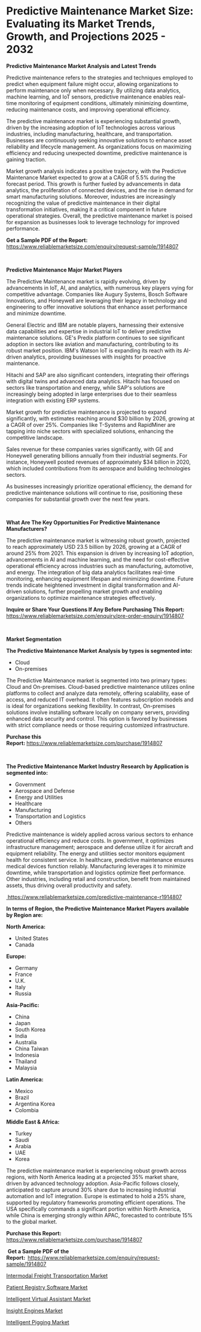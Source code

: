 <p><h1>Predictive Maintenance Market Size: Evaluating its Market Trends, Growth, and Projections 2025 - 2032</h1></p><p><strong>Predictive Maintenance Market Analysis and Latest Trends</strong></p>
<p><p>Predictive maintenance refers to the strategies and techniques employed to predict when equipment failure might occur, allowing organizations to perform maintenance only when necessary. By utilizing data analytics, machine learning, and IoT sensors, predictive maintenance enables real-time monitoring of equipment conditions, ultimately minimizing downtime, reducing maintenance costs, and improving operational efficiency.</p><p>The predictive maintenance market is experiencing substantial growth, driven by the increasing adoption of IoT technologies across various industries, including manufacturing, healthcare, and transportation. Businesses are continuously seeking innovative solutions to enhance asset reliability and lifecycle management. As organizations focus on maximizing efficiency and reducing unexpected downtime, predictive maintenance is gaining traction.</p><p>Market growth analysis indicates a positive trajectory, with the Predictive Maintenance Market expected to grow at a CAGR of 5.5% during the forecast period. This growth is further fueled by advancements in data analytics, the proliferation of connected devices, and the rise in demand for smart manufacturing solutions. Moreover, industries are increasingly recognizing the value of predictive maintenance in their digital transformation initiatives, making it a critical component in future operational strategies. Overall, the predictive maintenance market is poised for expansion as businesses look to leverage technology for improved performance.</p></p>
<p><strong>Get a Sample PDF of the Report:&nbsp;</strong> <a href="https://www.reliablemarketsize.com/enquiry/request-sample/1914807?utm_campaign=2003&utm_medium=2&utm_source=Github&utm_content=ia&utm_term=10032025&utm_id=predictive-maintenance">https://www.reliablemarketsize.com/enquiry/request-sample/1914807</a></p>
<p>&nbsp;</p>
<p><strong>Predictive Maintenance Major Market Players</strong></p>
<p><p>The Predictive Maintenance market is rapidly evolving, driven by advancements in IoT, AI, and analytics, with numerous key players vying for competitive advantage. Companies like Augury Systems, Bosch Software Innovations, and Honeywell are leveraging their legacy in technology and engineering to offer innovative solutions that enhance asset performance and minimize downtime. </p><p>General Electric and IBM are notable players, harnessing their extensive data capabilities and expertise in industrial IoT to deliver predictive maintenance solutions. GE's Predix platform continues to see significant adoption in sectors like aviation and manufacturing, contributing to its robust market position. IBM's Watson IoT is expanding its reach with its AI-driven analytics, providing businesses with insights for proactive maintenance.</p><p>Hitachi and SAP are also significant contenders, integrating their offerings with digital twins and advanced data analytics. Hitachi has focused on sectors like transportation and energy, while SAP's solutions are increasingly being adopted in large enterprises due to their seamless integration with existing ERP systems.</p><p>Market growth for predictive maintenance is projected to expand significantly, with estimates reaching around $30 billion by 2026, growing at a CAGR of over 25%. Companies like T-Systems and RapidMiner are tapping into niche sectors with specialized solutions, enhancing the competitive landscape. </p><p>Sales revenue for these companies varies significantly, with GE and Honeywell generating billions annually from their industrial segments. For instance, Honeywell posted revenues of approximately $34 billion in 2020, which included contributions from its aerospace and building technologies sectors.</p><p>As businesses increasingly prioritize operational efficiency, the demand for predictive maintenance solutions will continue to rise, positioning these companies for substantial growth over the next few years.</p></p>
<p>&nbsp;</p>
<p><strong>What Are The Key Opportunities For Predictive Maintenance Manufacturers?</strong></p>
<p><p>The predictive maintenance market is witnessing robust growth, projected to reach approximately USD 23.5 billion by 2026, growing at a CAGR of around 25% from 2021. This expansion is driven by increasing IoT adoption, advancements in AI and machine learning, and the need for cost-effective operational efficiency across industries such as manufacturing, automotive, and energy. The integration of big data analytics facilitates real-time monitoring, enhancing equipment lifespan and minimizing downtime. Future trends indicate heightened investment in digital transformation and AI-driven solutions, further propelling market growth and enabling organizations to optimize maintenance strategies effectively.</p></p>
<p><strong>Inquire or Share Your Questions If Any Before Purchasing This Report:</strong> <a href="https://www.reliablemarketsize.com/enquiry/pre-order-enquiry/1914807?utm_campaign=2003&utm_medium=2&utm_source=Github&utm_content=ia&utm_term=10032025&utm_id=predictive-maintenance">https://www.reliablemarketsize.com/enquiry/pre-order-enquiry/1914807</a></p>
<p>&nbsp;</p>
<p><strong>Market Segmentation</strong></p>
<p><strong>The Predictive Maintenance Market Analysis by types is segmented into:</strong></p>
<p><ul><li>Cloud</li><li>On-premises</li></ul></p>
<p><p>The Predictive Maintenance market is segmented into two primary types: Cloud and On-premises. Cloud-based predictive maintenance utilizes online platforms to collect and analyze data remotely, offering scalability, ease of access, and reduced IT overhead. It often features subscription models and is ideal for organizations seeking flexibility. In contrast, On-premises solutions involve installing software locally on company servers, providing enhanced data security and control. This option is favored by businesses with strict compliance needs or those requiring customized infrastructure.</p></p>
<p><strong>Purchase this Report:&nbsp;</strong><a href="https://www.reliablemarketsize.com/purchase/1914807?utm_campaign=2003&utm_medium=2&utm_source=Github&utm_content=ia&utm_term=10032025&utm_id=predictive-maintenance">https://www.reliablemarketsize.com/purchase/1914807</a></p>
<p>&nbsp;</p>
<p><strong>The Predictive Maintenance Market Industry Research by Application is segmented into:</strong></p>
<p><ul><li>Government</li><li>Aerospace and Defense</li><li>Energy and Utilities</li><li>Healthcare</li><li>Manufacturing</li><li>Transportation and Logistics</li><li>Others</li></ul></p>
<p><p>Predictive maintenance is widely applied across various sectors to enhance operational efficiency and reduce costs. In government, it optimizes infrastructure management; aerospace and defense utilize it for aircraft and equipment reliability. The energy and utilities sector monitors equipment health for consistent service. In healthcare, predictive maintenance ensures medical devices function reliably. Manufacturing leverages it to minimize downtime, while transportation and logistics optimize fleet performance. Other industries, including retail and construction, benefit from maintained assets, thus driving overall productivity and safety.</p></p>
<p><a href="https://www.reliablemarketsize.com/predictive-maintenance-r1914807?utm_campaign=2003&utm_medium=2&utm_source=Github&utm_content=ia&utm_term=10032025&utm_id=predictive-maintenance">&nbsp;https://www.reliablemarketsize.com/predictive-maintenance-r1914807</a></p>
<p><strong>In terms of Region, the Predictive Maintenance Market Players available by Region are:</strong></p>
<p>
    <p> <strong> North America: </strong>
        <ul>
            <li>United States</li>
            <li>Canada</li>
        </ul>
        </p> 
    <p> <strong> Europe: </strong>
        <ul>
            <li>Germany</li>
            <li>France</li>
            <li>U.K.</li>
            <li>Italy</li>
            <li>Russia</li>
        </ul>
        </p> 
    <p> <strong> Asia-Pacific: </strong>
        <ul>
            <li>China</li>
            <li>Japan</li>
            <li>South Korea</li>
            <li>India</li>
            <li>Australia</li>
            <li>China Taiwan</li>
            <li>Indonesia</li>
            <li>Thailand</li>
            <li>Malaysia</li>
        </ul>
        </p> 
    <p> <strong> Latin America: </strong>
        <ul>
            <li>Mexico</li>
            <li>Brazil</li>
            <li>Argentina Korea</li>
            <li>Colombia</li>
        </ul>
        </p> 
    <p> <strong> Middle East & Africa: </strong>
        <ul>
            <li>Turkey</li>
            <li>Saudi</li>
            <li>Arabia</li>
            <li>UAE</li>
            <li>Korea</li>
        </ul>
    </p>
    </p>
<p><p>The predictive maintenance market is experiencing robust growth across regions, with North America leading at a projected 35% market share, driven by advanced technology adoption. Asia-Pacific follows closely, anticipated to capture around 30% share due to increasing industrial automation and IoT integration. Europe is estimated to hold a 25% share, supported by regulatory frameworks promoting efficient operations. The USA specifically commands a significant portion within North America, while China is emerging strongly within APAC, forecasted to contribute 15% to the global market.</p></p>
<p><strong>Purchase this Report: </strong><a href="https://www.reliablemarketsize.com/purchase/1914807?utm_campaign=2003&utm_medium=2&utm_source=Github&utm_content=ia&utm_term=10032025&utm_id=predictive-maintenance">https://www.reliablemarketsize.com/purchase/1914807</a></p>
<p>&nbsp;<strong>Get a Sample PDF of the Report:&nbsp;&nbsp;</strong><a href="https://www.reliablemarketsize.com/enquiry/request-sample/1914807?utm_campaign=2003&utm_medium=2&utm_source=Github&utm_content=ia&utm_term=10032025&utm_id=predictive-maintenance">https://www.reliablemarketsize.com/enquiry/request-sample/1914807</a></p>
<p><strong></strong></p>
<p><p><a href="https://github.com/mronmizoe/Market-Research-Report-List-1/blob/main/intermodal-freight-transportation-market.md?utm_campaign=2003&utm_medium=2&utm_source=Github&utm_content=ia&utm_term=10032025&utm_id=predictive-maintenance">Intermodal Freight Transportation Market</a></p><p><a href="https://github.com/hayasiorover/Market-Research-Report-List-1/blob/main/patient-registry-software-market.md?utm_campaign=2003&utm_medium=2&utm_source=Github&utm_content=ia&utm_term=10032025&utm_id=predictive-maintenance">Patient Registry Software Market</a></p><p><a href="https://github.com/gitfwelday/Market-Research-Report-List-1/blob/main/intelligent-virtual-assistant-market.md?utm_campaign=2003&utm_medium=2&utm_source=Github&utm_content=ia&utm_term=10032025&utm_id=predictive-maintenance">Intelligent Virtual Assistant Market</a></p><p><a href="https://github.com/heinslakey2x/Market-Research-Report-List-1/blob/main/insight-engines-market.md?utm_campaign=2003&utm_medium=2&utm_source=Github&utm_content=ia&utm_term=10032025&utm_id=predictive-maintenance">Insight Engines Market</a></p><p><a href="https://github.com/makzzochil/Market-Research-Report-List-1/blob/main/intelligent-pigging-market.md?utm_campaign=2003&utm_medium=2&utm_source=Github&utm_content=ia&utm_term=10032025&utm_id=predictive-maintenance">Intelligent Pigging Market</a></p></p>